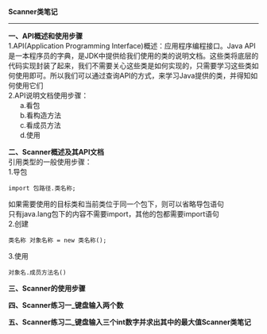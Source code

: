**Scanner类笔记**  


----------


**一、API概述和使用步骤**  
1.API(Application Programming Interface)概述：应用程序编程接口。Java API是一本程序员的字典，是JDK中提供给我们使用的类的说明文档。这些类将底层的代码实现封装了起来，我们不需要关心这些类是如何实现的，只需要学习这些类如何使用即可。所以我们可以通过查询API的方式，来学习Java提供的类，并得知如何使用它们  
2.API说明文档使用步骤：  
&nbsp;&nbsp;&nbsp;&nbsp;&nbsp;&nbsp;a.看包  
&nbsp;&nbsp;&nbsp;&nbsp;&nbsp;&nbsp;b.看构造方法  
&nbsp;&nbsp;&nbsp;&nbsp;&nbsp;&nbsp;c.看成员方法  
&nbsp;&nbsp;&nbsp;&nbsp;&nbsp;&nbsp;d.使用  
  
**二、Scanner概述及其API文档**  
引用类型的一般使用步骤：  
1.导包  

    import 包路径.类名称;  
      
如果需要使用的目标类和当前类位于同一个包下，则可以省略导包语句  
只有java.lang包下的内容不需要import，其他的包都需要import语句  
2.创建  

    类名称 对象名称 = new 类名称();  
      
3.使用  
  
    对象名.成员方法名()  
    
  
**三、Scanner的使用步骤**  
  
**四、Scanner练习一_键盘输入两个数**  
  
**五、Scanner练习二_键盘输入三个int数字并求出其中的最大值Scanner类笔记**  
